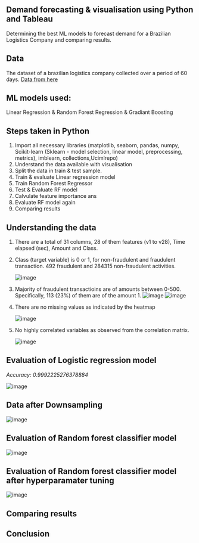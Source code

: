 ## Demand forecasting & visualisation using Python and Tableau
Determining the best ML models to forecast demand for a Brazilian Logistics Company and comparing results.

## Data
The dataset of a brazilian logistics company collected over a period of 60 days. [Data from here](https://archive.ics.uci.edu/dataset/409/daily+demand+forecasting+orders)

## ML models used:
Linear Regression & Random Forest Regression & Gradiant Boosting

## Steps taken in Python
1. Import all necessary libraries (matplotlib, seaborn, pandas, numpy, Scikit-learn (Sklearn - model selection, linear model, preprocessing, metrics), imblearn, collections,Ucimlrepo)
2. Understand the data available with visualisation
3. Split the data in train & test sample.
4. Train & evaluate Linear regression model
5. Train Random Forest Regressor
9. Test & Evaluate RF model
10. Calvulate feature importance ans
11. Evaluate RF model again
12. Comparing results

## Understanding the data

1. There are a total of 31 columns, 28 of them features (v1 to v28), Time elapsed (sec), Amount and Class.
2. Class (target variable) is 0 or 1, for non-fraudulent and fraudulent transaction. 492 fraudulent and 284315 non-fraudulent activities.

    ![image](https://github.com/Soundaryamerak/Fraud-detection-Python-credit-card-transactions/assets/170541567/72ee2b5c-dd07-4515-8ae5-3adb6757b324)


3. Majority of fraudulent transactioins are of amounts between 0-500. Specifically, 113 (23%) of them are of the amount 1.
    ![image](https://github.com/Soundaryamerak/Fraud-detection-Python-credit-card-transactions/assets/170541567/28c3cd0e-9c0f-4bf1-a5e7-df073e07efef)
    ![image](https://github.com/Soundaryamerak/Fraud-detection-Python-credit-card-transactions/assets/170541567/c7c56b07-17c7-46cc-9004-00a08473b4a3)


5. There are no missing values as indicated by the heatmap

    ![image](https://github.com/Soundaryamerak/Fraud-detection-Python-credit-card-transactions/assets/170541567/1fae9bab-fd91-4b7b-bce5-8056f55edfa3)

6. No highly correlated variables as observed from the correlation matrix.

    ![image](https://github.com/Soundaryamerak/Fraud-detection-Python-credit-card-transactions/assets/170541567/3f84f3d4-5d45-4dce-8edf-3c3af1403f20)

## Evaluation of Logistic regression model
*Accuracy: 0.9992225276378884*

![image](https://github.com/Soundaryamerak/Fraud-detection-Python-credit-card-transactions/assets/170541567/a709603b-6ab5-49c2-b240-aa8aaaef6534)

## Data after Downsampling

![image](https://github.com/Soundaryamerak/Fraud-detection-Python-credit-card-transactions/assets/170541567/23157d51-2525-42ce-b361-8f76a8dc4e02)

## Evaluation of Random forest classifier model

![image](https://github.com/Soundaryamerak/Fraud-detection-Python-credit-card-transactions/assets/170541567/635f8df3-a6f3-40ae-a90f-5b4c0685ef22)

## Evaluation of Random forest classifier model after hyperparamater tuning

![image](https://github.com/Soundaryamerak/Fraud-detection-Python-credit-card-transactions/assets/170541567/9eb090f2-00b8-4cc3-b091-f62aa4c1fab6)

## Comparing results

## Conclusion



